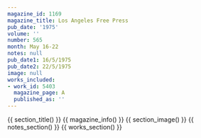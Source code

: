 ```yaml
---
magazine_id: 1169
magazine_title: Los Angeles Free Press
pub_date: '1975'
volume: ''
number: 565
month: May 16-22
notes: null
pub_date1: 16/5/1975
pub_date2: 22/5/1975
image: null
works_included:
- work_id: 5403
  magazine_page: A
  published_as: ''
---
```


{{ section_title() }}
{{ magazine_info() }}
{{ section_image() }}
{{ notes_section() }}
{{ works_section() }}

